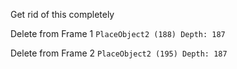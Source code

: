 Get rid of this completely

Delete from Frame 1
`PlaceObject2 (188) Depth: 187`

Delete from Frame 2
`PlaceObject2 (195) Depth: 187`